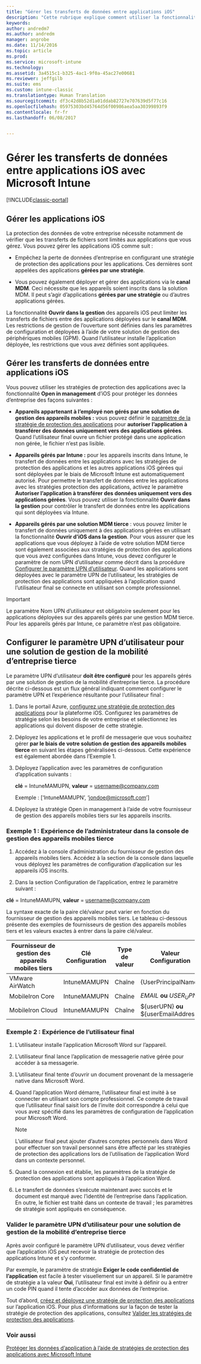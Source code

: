 ```yaml
---
title: "Gérer les transferts de données entre applications iOS"
description: "Cette rubrique explique comment utiliser la fonctionnalité iOS Open In et les stratégies de gestion des applications mobiles pour gérer les transferts de données entre applications."
keywords: 
author: andredm7
ms.author: andredm
manager: angrobe
ms.date: 11/14/2016
ms.topic: article
ms.prod: 
ms.service: microsoft-intune
ms.technology: 
ms.assetid: 3a4515c1-b325-4ac1-9f0a-45ac27e00681
ms.reviewer: jeffgilb
ms.suite: ems
ms.custom: intune-classic
ms.translationtype: Human Translation
ms.sourcegitcommit: df3c42d8b52d1a01ddab82727e707639d5f77c16
ms.openlocfilehash: 05975303bd45764d56f00986aea5aa30399893f9
ms.contentlocale: fr-fr
ms.lasthandoff: 06/08/2017


---
```


# <a name="manage-data-transfer-between-ios-apps-with-microsoft-intune"></a>Gérer les transferts de données entre applications iOS avec Microsoft Intune

[!INCLUDE[classic-portal](../includes/classic-portal.md)]

## <a name="manage-ios-apps"></a>Gérer les applications iOS
La protection des données de votre entreprise nécessite notamment de vérifier que les transferts de fichiers sont limités aux applications que vous gérez.  Vous pouvez gérer les applications iOS comme suit :

-   Empêchez la perte de données d’entreprise en configurant une stratégie de protection des applications pour les applications. Ces dernières sont appelées des applications **gérées par une stratégie**.

-   Vous pouvez également déployer et gérer des applications via le **canal MDM**.  Ceci nécessite que les appareils soient inscrits dans la solution MDM. Il peut s’agir d’applications **gérées par une stratégie** ou d’autres applications gérées.

La fonctionnalité **Ouvrir dans la gestion** des appareils iOS peut limiter les transferts de fichiers entre des applications déployées sur le **canal MDM**. Les restrictions de gestion de l’ouverture sont définies dans les paramètres de configuration et déployées à l’aide de votre solution de gestion des périphériques mobiles (GPM).  Quand l’utilisateur installe l’application déployée, les restrictions que vous avez définies sont appliquées.

##  <a name="manage-data-transfer-between-ios-apps"></a>Gérer les transferts de données entre applications iOS
Vous pouvez utiliser les stratégies de protection des applications avec la fonctionnalité **Open in management** d’iOS pour protéger les données d’entreprise des façons suivantes :

-   **Appareils appartenant à l’employé non gérés par une solution de gestion des appareils mobiles :** vous pouvez définir le [paramètre de la stratégie de protection des applications](create-and-deploy-mobile-app-management-policies-with-microsoft-intune.md) pour **autoriser l’application à transférer des données uniquement vers des applications gérées**. Quand l’utilisateur final ouvre un fichier protégé dans une application non gérée, le fichier n’est pas lisible.

-   **Appareils gérés par Intune :** pour les appareils inscrits dans Intune, le transfert de données entre les applications avec les stratégies de protection des applications et les autres applications iOS gérées qui sont déployées par le biais de Microsoft Intune est automatiquement autorisé. Pour permettre le transfert de données entre les applications avec les stratégies protection des applications, activez le paramètre **Autoriser l’application à transférer des données uniquement vers des applications gérées**. Vous pouvez utiliser la fonctionnalité **Ouvrir dans la gestion** pour contrôler le transfert de données entre les applications qui sont déployées via Intune.   

-   **Appareils gérés par une solution MDM tierce** : vous pouvez limiter le transfert de données uniquement à des applications gérées en utilisant la fonctionnalité **Ouvrir d’iOS dans la gestion**.
Pour vous assurer que les applications que vous déployez à l’aide de votre solution MDM tierce sont également associées aux stratégies de protection des applications que vous avez configurées dans Intune, vous devez configurer le paramètre de nom UPN d’utilisateur comme décrit dans la procédure [Configurer le paramètre UPN d’utilisateur](#configure-user-upn-setting-for-third-party-emm).  Quand les applications sont déployées avec le paramètre UPN de l’utilisateur, les stratégies de protection des applications sont appliquées à l’application quand l’utilisateur final se connecte en utilisant son compte professionnel.

> [!IMPORTANT]
> Le paramètre Nom UPN d’utilisateur est obligatoire seulement pour les applications déployées sur des appareils gérés par une gestion MDM tierce.  Pour les appareils gérés par Intune, ce paramètre n’est pas obligatoire.

## <a name="configure-user-upn-setting-for-third-party-emm"></a>Configurer le paramètre UPN d’utilisateur pour une solution de gestion de la mobilité d’entreprise tierce
Le paramètre UPN d’utilisateur **doit être configuré** pour les appareils gérés par une solution de gestion de la mobilité d’entreprise tierce. La procédure décrite ci-dessous est un flux général indiquant comment configurer le paramètre UPN et l’expérience résultante pour l’utilisateur final :


1.  Dans le portail Azure, [configurez une stratégie de protection des applications](create-and-deploy-mobile-app-management-policies-with-microsoft-intune.md) pour la plateforme iOS. Configurez les paramètres de stratégie selon les besoins de votre entreprise et sélectionnez les applications qui doivent disposer de cette stratégie.

2.  Déployez les applications et le profil de messagerie que vous souhaitez gérer **par le biais de votre solution de gestion des appareils mobiles tierce** en suivant les étapes généralisées ci-dessous. Cette expérience est également abordée dans l’Exemple 1.

  1.  Déployez l’application avec les paramètres de configuration d’application suivants :

      **clé** = IntuneMAMUPN,  **valeur** = <username@company.com>

      Exemple : [‘IntuneMAMUPN’, ‘jondoe@microsoft.com’]

  2.  Déployez la stratégie Open in management à l’aide de votre fournisseur de gestion des appareils mobiles tiers sur les appareils inscrits.


### <a name="example-1-admin-experience-in-third-party-mdm-console"></a>Exemple 1 : Expérience de l’administrateur dans la console de gestion des appareils mobiles tierce

1. Accédez à la console d’administration du fournisseur de gestion des appareils mobiles tiers. Accédez à la section de la console dans laquelle vous déployez les paramètres de configuration d’application sur les appareils iOS inscrits.

2. Dans la section Configuration de l’application, entrez le paramètre suivant :

  **clé** = IntuneMAMUPN,  **valeur** = <username@company.com>

  La syntaxe exacte de la paire clé/valeur peut varier en fonction du fournisseur de gestion des appareils mobiles tiers. Le tableau ci-dessous présente des exemples de fournisseurs de gestion des appareils mobiles tiers et les valeurs exactes à entrer dans la paire clé/valeur.

|Fournisseur de gestion des appareils mobiles tiers| Clé Configuration | Type de valeur | Valeur Configuration|
| ------- | ---- | ---- | ---- |
| VMware AirWatch | IntuneMAMUPN | Chaîne | {UserPrincipalName}|
| MobileIron Core | IntuneMAMUPN | Chaîne | $EMAIL$ **ou** $USER_UPN$ |
| MobileIron Cloud | IntuneMAMUPN | Chaîne | ${userUPN} **ou** ${userEmailAddress} |

### <a name="example-2-end-user-experience"></a>Exemple 2 : Expérience de l’utilisateur final

1.  L’utilisateur installe l’application Microsoft Word sur l’appareil.

2.  L’utilisateur final lance l’application de messagerie native gérée pour accéder à sa messagerie.

3.  L’utilisateur final tente d’ouvrir un document provenant de la messagerie native dans Microsoft Word.

4.  Quand l’application Word démarre, l’utilisateur final est invité à se connecter en utilisant son compte professionnel.  Ce compte de travail que l’utilisateur final saisit lors de l’invite doit correspondre à celui que vous avez spécifié dans les paramètres de configuration de l’application pour Microsoft Word.

    > [!NOTE]
    > L’utilisateur final peut ajouter d’autres comptes personnels dans Word pour effectuer son travail personnel sans être affecté par les stratégies de protection des applications lors de l’utilisation de l’application Word dans un contexte personnel.

5.  Quand la connexion est établie, les paramètres de la stratégie de protection des applications sont appliqués à l’application Word.

6.  Le transfert de données s’exécute maintenant avec succès et le document est marqué avec l’identité de l’entreprise dans l’application. En outre, le fichier est traité dans un contexte de travail ; les paramètres de stratégie sont appliqués en conséquence.

### <a name="validate-user-upn-setting-for-third-party-emm"></a>Valider le paramètre UPN d’utilisateur pour une solution de gestion de la mobilité d’entreprise tierce

Après avoir configuré le paramètre UPN d’utilisateur, vous devez vérifier que l’application iOS peut recevoir la stratégie de protection des applications Intune et s’y conformer.

Par exemple, le paramètre de stratégie **Exiger le code confidentiel de l’application** est facile à tester visuellement sur un appareil. Si le paramètre de stratégie a la valeur **Oui**, l’utilisateur final est invité à définir ou à entrer un code PIN quand il tente d’accéder aux données de l’entreprise.

Tout d’abord, [créez et déployez une stratégie de protection des applications](create-and-deploy-mobile-app-management-policies-with-microsoft-intune.md) sur l’application iOS. Pour plus d’informations sur la façon de tester la stratégie de protection des applications, consultez [Valider les stratégies de protection des applications](validate-mobile-application-management.md).



### <a name="see-also"></a>Voir aussi
[Protéger les données d’application à l’aide de stratégies de protection des applications avec Microsoft Intune](protect-app-data-using-mobile-app-management-policies-with-microsoft-intune.md)

